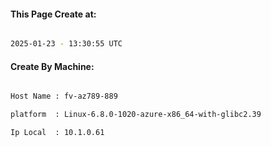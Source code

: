 
   
#### This Page Create at:

```bash

2025-01-23 - 13:30:55 UTC

```

#### Create By Machine:

```bash

Host Name : fv-az789-889

platform  : Linux-6.8.0-1020-azure-x86_64-with-glibc2.39

Ip Local  : 10.1.0.61

```

